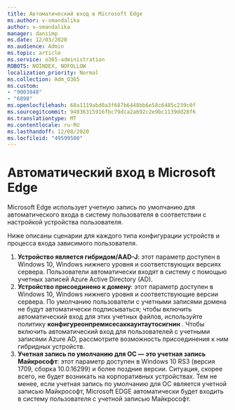 ```yaml
---
title: Автоматический вход в Microsoft Edge
ms.author: v-smandalika
author: v-smandalika
manager: dansimp
ms.date: 12/03/2020
ms.audience: Admin
ms.topic: article
ms.service: o365-administration
ROBOTS: NOINDEX, NOFOLLOW
localization_priority: Normal
ms.collection: Adm_O365
ms.custom:
- "9003848"
- "6898"
ms.openlocfilehash: 68a1119abd0a3f687b6448bb6e58c6485c239c0f
ms.sourcegitcommit: 94036315916fbc79dca2a692c2e9bc1139dd28f6
ms.translationtype: MT
ms.contentlocale: ru-RU
ms.lasthandoff: 12/08/2020
ms.locfileid: "49599500"
---
```

# <a name="sign-in-to-microsoft-edge-automatically"></a>Автоматический вход в Microsoft Edge

Microsoft Edge использует учетную запись по умолчанию для автоматического входа в систему пользователя в соответствии с настройкой устройства пользователя. 

Ниже описаны сценарии для каждого типа конфигурации устройств и процесса входа зависимого пользователя.

1. **Устройство является гибридом/AAD-J**: этот параметр доступен в Windows 10, Windows нижнего уровня и соответствующих версиях сервера. Пользователи автоматически входят в систему с помощью учетных записей Azure Active Directory (AD).
2. **Устройство присоединено к домену**: этот параметр доступен в Windows 10, Windows нижнего уровня и соответствующие версии сервера. По умолчанию пользователи с учетными записями домена не будут автоматически подписываться; чтобы включить автоматический вход для этих учетных файлов, используйте политику **конфигуреонпремисесаккаунтаутосигнин** . Чтобы включить автоматический вход для пользователей с учетными записями Azure AD, рассмотрите возможность присоединения к ним гибридных устройств.
3. **Учетная запись по умолчанию для ОС — это учетная запись Майкрософт**: этот параметр доступен в Windows 10 RS3 (версия 1709, сборка 10.0.16299) и более поздние версии. Ситуация, скорее всего, не будет возникать на корпоративных устройствах. Тем не менее, если учетная запись по умолчанию для ОС является учетной записью Майкрософт, Microsoft EDGE автоматически будет входить в систему пользователя с учетной записью Майкрософт.
 
 
